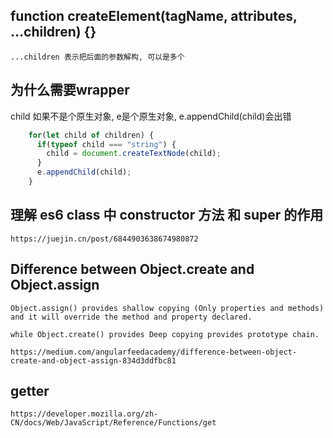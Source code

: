 ## function createElement(tagName, attributes, ...children) {}
    ...children 表示把后面的参数解构, 可以是多个

## 为什么需要wrapper 
  child 如果不是个原生对象, e是个原生对象, e.appendChild(child)会出错
```Javascript 
    for(let child of children) {
      if(typeof child === "string") {
        child = document.createTextNode(child);
      }
      e.appendChild(child);
    }
```
## 理解 es6 class 中 constructor 方法 和 super 的作用
    https://juejin.cn/post/6844903638674980872

## Difference between Object.create and Object.assign
    Object.assign() provides shallow copying (Only properties and methods) and it will override the method and property declared.

    while Object.create() provides Deep copying provides prototype chain.

    https://medium.com/angularfeedacademy/difference-between-object-create-and-object-assign-834d3ddfbc81

## getter
    https://developer.mozilla.org/zh-CN/docs/Web/JavaScript/Reference/Functions/get
